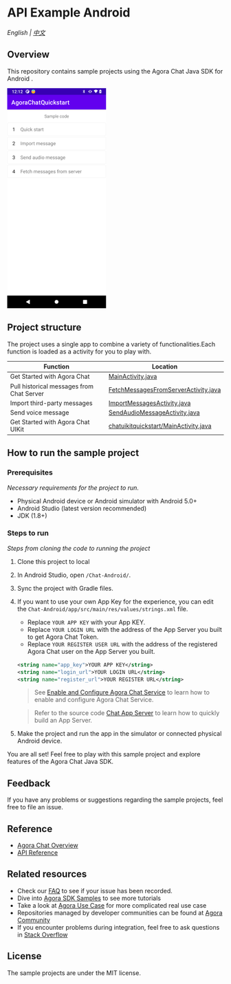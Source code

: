 # API Example Android

_English | [中文](README.zh.md)_

## Overview

This repository contains sample projects using the Agora Chat Java SDK for Android .

<img src="image/android_api_example_functions.png" style="zoom:50%;" />

## Project structure

The project uses a single app to combine a variety of functionalities.Each function is loaded as a activity for you to play with.

| Function                                                                        | Location                                                                                                                                 |
| ------------------------------------------------------------------------------- | ---------------------------------------------------------------------------------------------------------------------------------------- |
| Get Started with Agora Chat                                    | [MainActivity.java](https://github.com/AgoraIO/Agora-Chat-API-Examples/blob/main/Chat-Android/app/src/main/java/io/agora/agorachatquickstart/MainActivity.java)                  |
| Pull historical messages from Chat Server                               | [FetchMessagesFromServerActivity.java](https://github.com/AgoraIO/Agora-Chat-API-Examples/blob/main/Chat-Android/app/src/main/java/io/agora/agorachatquickstart/FetchMessagesFromServerActivity.java)                  |
| Import third-party messages                                    | [ImportMessagesActivity.java](https://github.com/AgoraIO/Agora-Chat-API-Examples/blob/main/Chat-Android/app/src/main/java/io/agora/agorachatquickstart/ImportMessagesActivity.java)                  |
| Send voice message                                     | [SendAudioMessageActivity.java](https://github.com/AgoraIO/Agora-Chat-API-Examples/blob/main/Chat-Android/app/src/main/java/io/agora/agorachatquickstart/SendAudioMessageActivity.java)                  |
| Get Started with Agora Chat UIKit                              | [chatuikitquickstart/MainActivity.java](https://github.com/AgoraIO/Agora-Chat-API-Examples/blob/main/Chat-Android/chatuikitquickstart/src/main/java/io/agora/chatuikitquickstart/MainActivity.java)                  |

## How to run the sample project

### Prerequisites

*Necessary requirements for the project to run.*

- Physical Android device or Android simulator with Android 5.0+
- Android Studio (latest version recommended)
- JDK (1.8+)

### Steps to run

*Steps from cloning the code to running the project*

1. Clone this project to local
2. In Android Studio, open `/Chat-Android/`.
3. Sync the project with Gradle files.
4. If you want to use your own App Key for the experience, you can edit the `Chat-Android/app/src/main/res/values/strings.xml` file.
   - Replace `YOUR APP KEY` with your App KEY.
   - Replace `YOUR LOGIN URL` with the address of the App Server you built to get Agora Chat Token.
   - Replace `YOUR REGISTER USER URL` with the address of the registered Agora Chat user on the App Server you built.
   ```xml
   <string name="app_key">YOUR APP KEY</string>
   <string name="login_url">YOUR LOGIN URL</string>
   <string name="register_url">YOUR REGISTER URL</string>
   ```

   > See [Enable and Configure Agora Chat Service](https://docs.agora.io/en/agora-chat/enable_agora_chat?platform=Android) to learn how to enable and configure Agora Chat Service.
   
   > Refer to the source code [Chat App Server](https://github.com/AgoraIO/Agora-Chat-API-Examples/tree/main/chat-app-server) to learn how to quickly build an App Server.


4. Make the project and run the app in the simulator or connected physical Android device.

You are all set! Feel free to play with this sample project and explore features of the Agora Chat Java SDK.


## Feedback

If you have any problems or suggestions regarding the sample projects, feel free to file an issue.

## Reference

- [Agora Chat Overview](https://docs.agora.io/en/agora-chat/agora_chat_overview?platform=Android)
- [API Reference]()

## Related resources

- Check our [FAQ](https://docs.agora.io/en/faq) to see if your issue has been recorded.
- Dive into [Agora SDK Samples](https://github.com/AgoraIO) to see more tutorials
- Take a look at [Agora Use Case](https://github.com/AgoraIO-usecase) for more complicated real use case
- Repositories managed by developer communities can be found at [Agora Community](https://github.com/AgoraIO-Community)
- If you encounter problems during integration, feel free to ask questions in [Stack Overflow](https://stackoverflow.com/questions/tagged/agora.io)

## License

The sample projects are under the MIT license.
